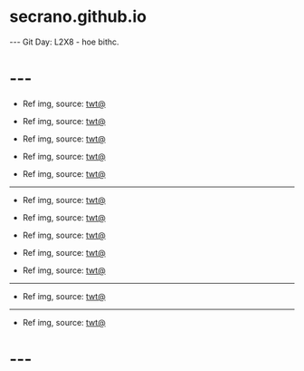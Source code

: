 # secrano.github.io

--- Git Day: L2X8 - hoe bithc.

# --- 

- Ref img, source: [twt@](https://x.com/haildhruv/status/1969365859849421294)

- Ref img, source: [twt@](https://x.com/FRIEREN_PR/status/1969642752116998507)

- Ref img, source: [twt@](https://x.com/Haich_AI/status/1969473609241354717)

- Ref img, source: [twt@](https://x.com/youtheremehere/status/1969503331069657231)

- Ref img, source: [twt@](https://x.com/ACustomframing/status/1969633129783837039)

---

- Ref img, source: [twt@](https://x.com/SUtanokami/status/1969646523991339451)

- Ref img, source: [twt@](https://x.com/Angaisb_/status/1969368884877590765)

- Ref img, source: [twt@](https://x.com/Nos__fri/status/1969369351192265115)

- Ref img, source: [twt@](https://x.com/GoblinzPub/status/1945865324441817376)

- Ref img, source: [twt@](https://x.com/jifour98_/status/1969510906183758120)

---

- Ref img, source: [twt@](https://x.com/DMFSXQ/status/1969381996888801419)

---

- Ref img, source: [twt@](https://x.com/kouhakuworks/status/1969366993519439935)

# ---
